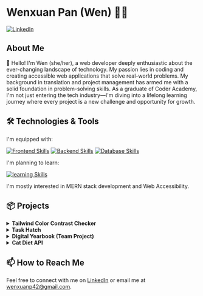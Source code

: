 # Wenxuan Pan (Wen) 👩‍💻

<p>
  <a
    href="https://www.linkedin.com/in/wenxuan-p/"
    target="_blank">
    <img
      alt="LinkedIn"
      src="https://img.shields.io/badge/linkedin-%230077B5.svg?&style=for-the-badge&logo=linkedin&logoColor=white"
    />
  </a>
</p>

## About Me

👋 Hello! I'm Wen (she/her), a web developer deeply enthusiastic about the ever-changing landscape of technology. My passion lies in coding and creating accessible web applications that solve real-world problems. My background in translation and project management has armed me with a solid foundation in problem-solving skills. As a graduate of Coder Academy, I'm not just entering the tech industry—I'm diving into a lifelong learning journey where every project is a new challenge and opportunity for growth.

## 🛠️ Technologies & Tools

I'm equipped with:

[![Frontend Skills](https://skillicons.dev/icons?i=js,ts,html,css,react,nextjs,vite,bootstrap,tailwind,astro)](https://skillicons.dev)
[![Backend Skills](https://skillicons.dev/icons?i=nodejs,express,py,flask,postman,aws,docker)](https://skillicons.dev)
[![Database Skills](https://skillicons.dev/icons?i=mongodb,postgres)](https://skillicons.dev)

I'm planning to learn:

[![learning Skills](https://skillicons.dev/icons?i=styledcomponents,java,go)](https://skillicons.dev)

I'm mostly interested in MERN stack development and Web Accessibility.

## 📦 Projects

<!--
<details>
<summary><strong>Static Web Portfolio</strong></summary>
  
- **Tech Stack:** HTML, CSS
- Created effects and animations for a fully responsive design across tablets, laptops, and mobiles.
- Utilized semantic HTML for enhanced accessibility.
- [Repository](https://github.com/wenxuan-pan/wp-web-portfolio)
</details>

<details>
<summary><strong>Word Puzzle</strong></summary>

- **Tech Stack:** Python
- Developed an interactive experience similar to Wordle.
- Added unique features such as record exporting, rich printing, and user profile customization.
- Implemented comprehensive testing and error handling for software reliability.
- [Repository](https://github.com/wenxuan-pan/word-puzzle)
</details>
-->

<details>
<summary><strong>Tailwind Color Contrast Checker</strong></summary>

<br />

[Deployed Page](https://tailwind-a11y.wenxpan.com/)

- **Tech Stack:** React, Tailwind CSS, Typescript
- A simple tool that lets you check Tailwind CSS color contrasts for WCAG compliance.

</details>

<details>
<summary><strong>Task Hatch</strong></summary>

<br />

[Repository](https://github.com/wenxpan/task-hatch-frontend)

- **Tech Stack:** MERN (MongoDB, Express.js, React, Node.js), Tailwind CSS, Typescript
- **Advanced Task Management Features**: Engineered a variety of features including task addition, modification, deletion, progress tracking, and filtering capabilities. Integrated reminders and snooze functions to enhance user productivity, along with a unique 'Random Task Draw' feature for prioritizing tasks dynamically.
- **Data Persistence and API Design**: Developed a robust backend with Node.js and Express.js, coupled with MongoDB for data persistence, ensuring reliable storage and retrieval of task data. Designed and tested RESTful APIs with Postman, ensuring smooth communication between the frontend and backend and a seamless user experience.
</details>

<details>
<summary><strong>Digital Yearbook (Team Project)</strong></summary>

<br />

[Repository](https://github.com/wenxuan-pan/Full_Stack_App_T3A2-B-Frontend)

- **Tech Stack:** Utilizes React and React-Bootstrap with React Router for frontend, managing global state through React's Context API.
- Employs JWT tokens for secure authentication, with async API calls to fetch and manage school data.
- Features a scalable, modular frontend architecture for easy feature and route expansion.
  
</details>

<details>
<summary><strong>Cat Diet API</strong></summary>

<br />

[Repository](https://github.com/wenxuan-pan/cat-diet-api)

- **Tech Stack:** Python (Flask), PostgreSQL
- Created a REST API to assist cat owners in managing their cats' diets and food preferences.
- Implemented JWT tokens for secure authentication and authorization.

</details>
  
## 📫 How to Reach Me

Feel free to connect with me on [LinkedIn](https://www.linkedin.com/in/wenxuan-p/) or email me at wenxuanp42@gmail.com.
